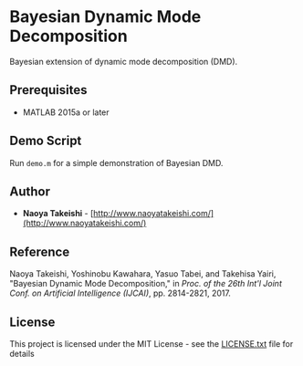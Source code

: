 # Bayesian Dynamic Mode Decomposition

Bayesian extension of dynamic mode decomposition (DMD).

## Prerequisites

- MATLAB 2015a or later

## Demo Script

Run `demo.m` for a simple demonstration of Bayesian DMD.

## Author

*  **Naoya Takeishi** - [http://www.naoyatakeishi.com/](http://www.naoyatakeishi.com/)

## Reference

Naoya Takeishi, Yoshinobu Kawahara, Yasuo Tabei, and Takehisa Yairi, "Bayesian Dynamic Mode Decomposition," in *Proc. of the 26th Int'l Joint Conf. on Artificial Intelligence (IJCAI)*, pp. 2814-2821, 2017.

## License

This project is licensed under the MIT License - see the [LICENSE.txt](LICENSE.txt) file for details

